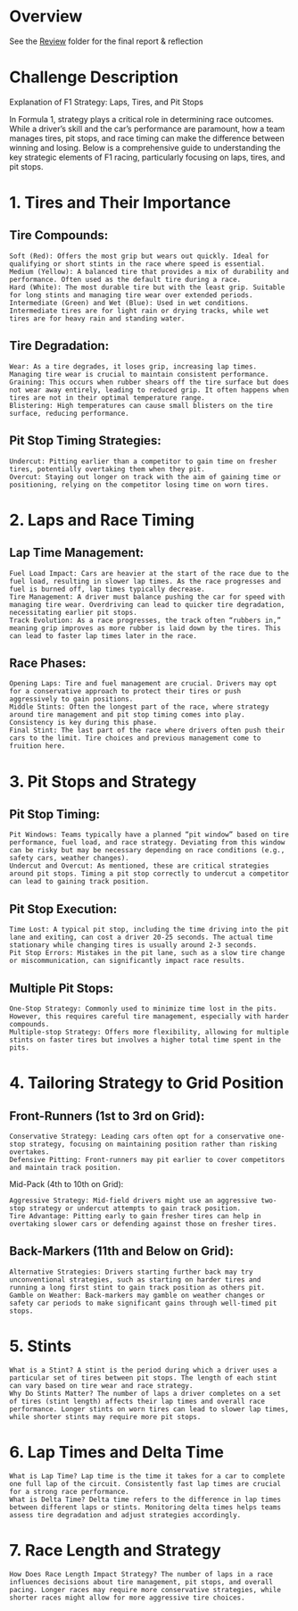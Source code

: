 # Overview

See the [Review](./Review) folder for the final report & reflection

# Challenge Description

Explanation of F1 Strategy: Laps, Tires, and Pit Stops

In Formula 1, strategy plays a critical role in determining race outcomes. While a driver’s skill and the car’s performance are paramount, how a team manages tires, pit stops, and race timing can make the difference between winning and losing. Below is a comprehensive guide to understanding the key strategic elements of F1 racing, particularly focusing on laps, tires, and pit stops.

# 1. Tires and Their Importance
## Tire Compounds:

    Soft (Red): Offers the most grip but wears out quickly. Ideal for qualifying or short stints in the race where speed is essential.
    Medium (Yellow): A balanced tire that provides a mix of durability and performance. Often used as the default tire during a race.
    Hard (White): The most durable tire but with the least grip. Suitable for long stints and managing tire wear over extended periods.
    Intermediate (Green) and Wet (Blue): Used in wet conditions. Intermediate tires are for light rain or drying tracks, while wet tires are for heavy rain and standing water.


## Tire Degradation:

    Wear: As a tire degrades, it loses grip, increasing lap times. Managing tire wear is crucial to maintain consistent performance.
    Graining: This occurs when rubber shears off the tire surface but does not wear away entirely, leading to reduced grip. It often happens when tires are not in their optimal temperature range.
    Blistering: High temperatures can cause small blisters on the tire surface, reducing performance.

## Pit Stop Timing Strategies:

    Undercut: Pitting earlier than a competitor to gain time on fresher tires, potentially overtaking them when they pit.
    Overcut: Staying out longer on track with the aim of gaining time or positioning, relying on the competitor losing time on worn tires.


# 2. Laps and Race Timing
## Lap Time Management:

    Fuel Load Impact: Cars are heavier at the start of the race due to the fuel load, resulting in slower lap times. As the race progresses and fuel is burned off, lap times typically decrease.
    Tire Management: A driver must balance pushing the car for speed with managing tire wear. Overdriving can lead to quicker tire degradation, necessitating earlier pit stops.
    Track Evolution: As a race progresses, the track often “rubbers in,” meaning grip improves as more rubber is laid down by the tires. This can lead to faster lap times later in the race.

## Race Phases:

    Opening Laps: Tire and fuel management are crucial. Drivers may opt for a conservative approach to protect their tires or push aggressively to gain positions.
    Middle Stints: Often the longest part of the race, where strategy around tire management and pit stop timing comes into play. Consistency is key during this phase.
    Final Stint: The last part of the race where drivers often push their cars to the limit. Tire choices and previous management come to fruition here.


# 3. Pit Stops and Strategy
## Pit Stop Timing:

    Pit Windows: Teams typically have a planned “pit window” based on tire performance, fuel load, and race strategy. Deviating from this window can be risky but may be necessary depending on race conditions (e.g., safety cars, weather changes).
    Undercut and Overcut: As mentioned, these are critical strategies around pit stops. Timing a pit stop correctly to undercut a competitor can lead to gaining track position.

## Pit Stop Execution:

    Time Lost: A typical pit stop, including the time driving into the pit lane and exiting, can cost a driver 20-25 seconds. The actual time stationary while changing tires is usually around 2-3 seconds.
    Pit Stop Errors: Mistakes in the pit lane, such as a slow tire change or miscommunication, can significantly impact race results.

## Multiple Pit Stops:

    One-Stop Strategy: Commonly used to minimize time lost in the pits. However, this requires careful tire management, especially with harder compounds.
    Multiple-stop Strategy: Offers more flexibility, allowing for multiple stints on faster tires but involves a higher total time spent in the pits.


# 4. Tailoring Strategy to Grid Position
## Front-Runners (1st to 3rd on Grid):

    Conservative Strategy: Leading cars often opt for a conservative one-stop strategy, focusing on maintaining position rather than risking overtakes.
    Defensive Pitting: Front-runners may pit earlier to cover competitors and maintain track position.

Mid-Pack (4th to 10th on Grid):

    Aggressive Strategy: Mid-field drivers might use an aggressive two-stop strategy or undercut attempts to gain track position.
    Tire Advantage: Pitting early to gain fresher tires can help in overtaking slower cars or defending against those on fresher tires.

## Back-Markers (11th and Below on Grid):

    Alternative Strategies: Drivers starting further back may try unconventional strategies, such as starting on harder tires and running a long first stint to gain track position as others pit.
    Gamble on Weather: Back-markers may gamble on weather changes or safety car periods to make significant gains through well-timed pit stops.


# 5. Stints

    What is a Stint? A stint is the period during which a driver uses a particular set of tires between pit stops. The length of each stint can vary based on tire wear and race strategy.
    Why Do Stints Matter? The number of laps a driver completes on a set of tires (stint length) affects their lap times and overall race performance. Longer stints on worn tires can lead to slower lap times, while shorter stints may require more pit stops.


# 6. Lap Times and Delta Time

    What is Lap Time? Lap time is the time it takes for a car to complete one full lap of the circuit. Consistently fast lap times are crucial for a strong race performance.
    What is Delta Time? Delta time refers to the difference in lap times between different laps or stints. Monitoring delta times helps teams assess tire degradation and adjust strategies accordingly.


# 7. Race Length and Strategy

    How Does Race Length Impact Strategy? The number of laps in a race influences decisions about tire management, pit stops, and overall pacing. Longer races may require more conservative strategies, while shorter races might allow for more aggressive tire choices.
